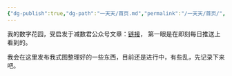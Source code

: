 ```yaml
---
{"dg-publish":true,"dg-path":"一天天/首页.md","permalink":"/一天天/首页/","hide":true,"tags":["gardenEntry"]}
---
```


我的数字花园，受启发于减数君公众号文章：[链接](https://mp.weixin.qq.com/mp/wappoc_appmsgcaptcha?poc_token=HFInqmajZFP0TSE31n16QlklnBzlOrO_3ndEVhHN&target_url=https%3A%2F%2Fmp.weixin.qq.com%2Fs%2Fpvlfp59XjqftyJVPbEA4tA%3F)， 第一眼是在即刻每日推送上看到的。

我会在这里发布我式图整理好的一些东西，目前还是进行中，有些乱，先记录下来吧。

